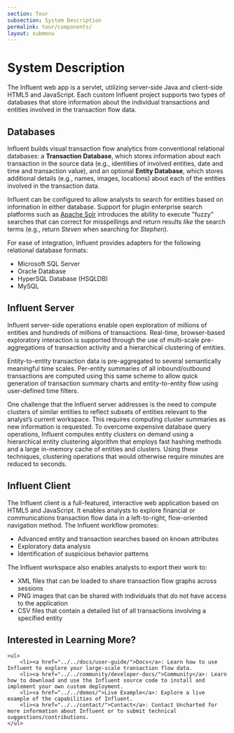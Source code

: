 ```yaml
---
section: Tour
subsection: System Description
permalink: tour/components/
layout: submenu
---
```


# System Description #

The Influent web app is a servlet, utilizing server-side Java and client-side HTML5 and JavaScript. Each custom Influent project supports two types of databases that store information about the individual transactions and entities involved in the transaction flow data.

## Databases ##

Influent builds visual transaction flow analytics from conventional relational databases: a **Transaction Database**, which stores information about each transaction in the source data (e.g., identities of involved entities, date and time and transaction value), and an optional **Entity Database**, which stores additional details (e.g., names, images, locations) about each of the entities involved in the transaction data.

Influent can be configured to allow analysts to search for entities based on information in either database. Support for plugin enterprise search platforms such as [Apache Solr](http://lucene.apache.org/solr/) introduces the ability to execute "fuzzy" searches that can correct for misspellings and return results *like* the search terms (e.g., return *Steven* when searching for *Stephen*).

For ease of integration, Influent provides adapters for the following relational database formats:

- Microsoft SQL Server
- Oracle Database
- HyperSQL Database (HSQLDB)
- MySQL

## Influent Server ##

Influent server-side operations enable open exploration of millions of entities and hundreds of millions of transactions. Real-time, browser-based exploratory interaction is supported through the use of multi-scale pre-aggregations of transaction activity and a hierarchical clustering of entities.

Entity-to-entity transaction data is pre-aggregated to several semantically meaningful time scales. Per-entity summaries of all inbound/outbound transactions are computed using this same scheme to allow quick generation of transaction summary charts and entity-to-entity flow using user-defined time filters.

One challenge that the Influent server addresses is the need to compute clusters of similar entities to reflect subsets of entities relevant to the analyst’s current workspace. This requires computing cluster summaries as new information is requested. To overcome expensive database query operations, Influent computes entity clusters on demand using a hierarchical entity clustering algorithm that employs fast hashing methods and a large in-memory cache of entities and clusters. Using these techniques, clustering operations that would otherwise require minutes are reduced to seconds.

## Influent Client ##

The Influent client is a full-featured, interactive web application based on HTML5 and JavaScript. It enables analysts to explore financial or communications transaction flow data in a left-to-right, flow-oriented navigation method. The Influent workflow promotes:

- Advanced entity and transaction searches based on known attributes
- Exploratory data analysis
- Identification of suspicious behavior patterns

The Influent workspace also enables analysts to export their work to:

- XML files that can be loaded to share transaction flow graphs across sessions
- PNG images that can be shared with individuals that do not have access to the application
- CSV files that contain a detailed list of all transactions involving a specified entity

<div class="git">
	<h2>Interested in Learning More?</h2>

	<ul>
		<li><a href="../../docs/user-guide/">Docs</a>: Learn how to use Influent to explore your large-scale transaction flow data.
		<li><a href="../../community/developer-docs/">Community</a>: Learn how to download and use the Influent source code to install and implement your own custom deployment.
		<li><a href="../../demos/">Live Example</a>: Explore a live example of the capabilities of Influent.
		<li><a href="../../contact/">Contact</a>: Contact Uncharted for more information about Influent or to submit technical suggestions/contributions.
	</ul>
</div>